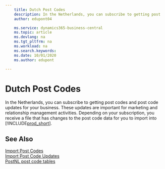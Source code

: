 ```yaml
---
    title: Dutch Post Codes
    description: In the Netherlands, you can subscribe to getting post codes and post code updates for your business. These updates are important for marketing and relationship management activities.
    author: edupont04

    ms.service: dynamics365-business-central
    ms.topic: article
    ms.devlang: na
    ms.tgt_pltfrm: na
    ms.workload: na
    ms.search.keywords:
    ms.date: 10/01/2020
    ms.author: edupont

---
```

# Dutch Post Codes

In the Netherlands, you can subscribe to getting post codes and post code updates for your business. These updates are important for marketing and relationship management activities. Depending on your subscription, you receive a file that has changes to the post code data for you to import into [!INCLUDE[prod_short](../../includes/prod_short.md)].  

## See Also

 [Import Post Codes](how-to-import-post-codes.md)  
 [Import Post Code Updates](how-to-import-post-code-updates.md)  
 [PostNL post code tables](https://www.postnl.nl/zakelijke-oplossingen/procesoptimalisatie-met-dataoplossingen/postcodetabel/aanvragen)  
